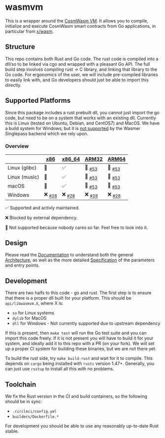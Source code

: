 # wasmvm

This is a wrapper around the [CosmWasm VM](https://github.com/CosmWasm/cosmwasm/tree/master/packages/vm).
It allows you to compile, initialize and execute CosmWasm smart contracts
from Go applications, in particular from [x/wasm](https://github.com/CosmWasm/wasmd/tree/master/x/wasm).

## Structure

This repo contains both Rust and Go code. The rust code is compiled into a dll/so
to be linked via cgo and wrapped with a pleasant Go API. The full build step
involves compiling rust -> C library, and linking that library to the Go code.
For ergonomics of the user, we will include pre-compiled libraries to easily
link with, and Go developers should just be able to import this directly.

## Supported Platforms

Since this package includes a rust prebuilt dll, you cannot just import the go code,
but need to be on a system that works with an existing dll. Currently this is Linux
(tested on Ubuntu, Debian, and CentOS7) and MacOS. We have a build system for Windows,
but it is [not supported][wasmer_support] by the Wasmer Singlepass backend which we rely upon.

[wasmer_support]: https://docs.wasmer.io/ecosystem/wasmer/wasmer-features

### Overview

|               | [x86]               | [x86_64]            | [ARM32]              | [ARM64]              |
| ------------- | ------------------- | ------------------- | -------------------- | -------------------- |
| Linux (glibc) | 🤷‍                 | ✅                  | 🤷‍ <sub>[#53]</sub> | 🤷‍ <sub>[#53]</sub> |
| Linux (muslc) | 🤷‍                 | ✅                  | 🤷‍ <sub>[#53]</sub> | 🤷‍ <sub>[#53]</sub> |
| macOS         | 🤷‍                 | ✅                  | 🤷‍ <sub>[#53]</sub> | 🤷‍ <sub>[#53]</sub> |
| Windows       | ❌ <sub>[#28]</sub> | ❌ <sub>[#28]</sub> | ❌ <sub>[#28]</sub>  | ❌ <sub>[#28]</sub>  |

[x86]: https://en.wikipedia.org/wiki/X86
[x86_64]: https://en.wikipedia.org/wiki/X86-64
[arm32]: https://en.wikipedia.org/wiki/AArch32
[arm64]: https://en.wikipedia.org/wiki/AArch64
[#28]: https://github.com/CosmWasm/wasmvm/issues/28
[#53]: https://github.com/CosmWasm/wasmvm/issues/53

✅ Supported and activly maintained.

❌ Blocked by external dependency.

🤷‍ Not supported because nobody cares so far. Feel free to look into it.

## Design

Please read the [Documentation](./spec/Index.md) to understand both the general
[Architecture](./spec/Architecture.md), as well as the more detailed
[Specification](./spec/Specification.md) of the parameters and entry points.

## Development

There are two halfs to this code - go and rust. The first step is to ensure that there is
a proper dll built for your platform. This should be `api/libwasmvm.X`, where X is:

- `so` for Linux systems
- `dylib` for MacOS
- `dll` for Windows - Not currently supported due to upstream dependency

If this is present, then `make test` will run the Go test suite and you can import this code freely.
If it is not present you will have to build it for your system, and ideally add it to this repo
with a PR (on your fork). We will set up a proper CI system for building these binaries,
but we are not there yet.

To build the rust side, try `make build-rust` and wait for it to compile. This depends on
`cargo` being installed with `rustc` version 1.47+. Generally, you can just use `rustup` to
install all this with no problems.

## Toolchain

We fix the Rust version in the CI and build containers, so the following should be in sync:

- `.circleci/config.yml`
- `builders/Dockerfile.*`

For development you should be able to use any reasonably up-to-date Rust stable.
